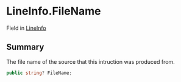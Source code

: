# LineInfo.FileName

Field in [LineInfo](/docs/api/csharp/yarn.compiler.nodedebuginfo.lineinfo.md)

## Summary


The file name of the source that this intruction was produced
from.


```csharp
public string? FileName;
```

